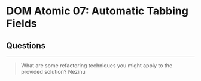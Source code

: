 # DOM Atomic 07: Automatic Tabbing Fields

## Questions

---

> What are some refactoring techniques you might apply to the provided solution?
Nezinu